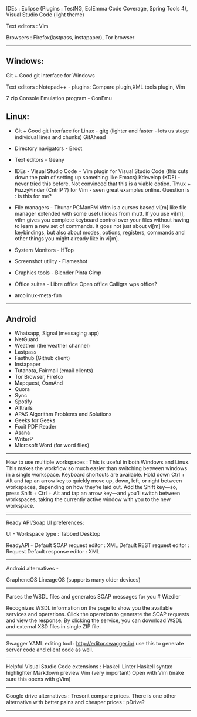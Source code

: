IDEs : Eclipse (Plugins : TestNG, EclEmma Code Coverage, Spring Tools 4), Visual Studio Code (light theme)

Text editors : Vim

Browsers : Firefox(lastpass, instapaper), Tor browser

-----------------------------------------------------------------------------------------

Windows:
-----------
Git + Good git interface for Windows

Text editors : Notepad++ - plugins: Compare plugin,XML tools plugin, 
               Vim
	       
7 zip
Console Emulation program - ConEmu

Linux:
-----------
* Git + Good git interface for Linux - gitg (lighter and faster - lets us stage individual lines and chunks)
                                     GitAhead
				     
* Directory navigators - Broot

* Text editors - Geany

* IDEs - Visual Studio Code + Vim plugin for Visual Studio Code (this cuts down the pain of setting up something like Emacs)
       Kdevelop (KDE) - never tried this before. Not convinced that this is a viable option.
       Tmux + FuzzyFinder (CntrlP ?) for Vim - seen great examples online. Question is : is this for me?
       
* File managers - Thunar
                PCManFM
                Vifm is a curses based vi[m] like file manager extended with some useful ideas from mutt. If you use vi[m], vifm gives you complete keyboard control over your files without having to learn a new set of commands. It goes not just about vi[m] like keybindings, but also about modes, options, registers, commands and other things you might already like in vi[m].
		
* System Monitors - HTop  

* Screenshot utility - Flameshot

* Graphics tools - Blender
                 Pinta
                 Gimp
		 
* Office suites - Libre office
                Open office
                Calligra
                wps office?
		
* arcolinux-meta-fun

-----------------------------------------------------------------------------------------

Android
-----------

* Whatsapp, Signal (messaging app)
* NetGuard
* Weather (the weather channel)
* Lastpass
* Fasthub (Github client)
* Instapaper
* Tutanota, Fairmail (email clients)
* Tor Browser, Firefox
* Mapquest, OsmAnd
* Quora
* Sync
* Spotify
* Alltrails
* APAS Algorithm Problems and Solutions
* Geeks for Geeks
* Foxit PDF Reader
* Asana
* WriterP
* Microsoft Word (for word files)

-----------------------------------------------------------------------------------------
How to use multiple workspaces : This is useful in both Windows and Linux. This makes the workflow so much easier than switching between windows in a single workspace.
Keyboard shortcuts are available. 
Hold down Ctrl + Alt and tap an arrow key to 
quickly move up, down, left, or right between workspaces, 
depending on how they’re laid out. 
Add the Shift key—so, press Shift + Ctrl + Alt and 
tap an arrow key—and you’ll switch between workspaces, 
taking the currently active window with you to the new workspace.

-----------------------------------------------------------------------------------------
Ready API/Soap UI preferences:

UI - Workspace type : Tabbed Desktop

ReadyAPI - Default SOAP request editor : XML
           Default REST request editor : Request
           Default response editor : XML

-----------------------------------------------------------------------------------------
Android alternatives - 

GrapheneOS
LineageOS (supports many older devices)

-----------------------------------------------------------------------------------------
Parses the WSDL files and generates SOAP messages for you # Wizdler

Recognizes WSDL information on the page to show you the available services and operations. Click the operation to generate the SOAP requests and view the response. By clicking the service, you can download WSDL and external XSD files in single ZIP file.

-----------------------------------------------------------------------------------------
Swagger YAML  editing tool : http://editor.swagger.io/
use this to generate server code and client code as well.

-----------------------------------------------------------------------------------------
Helpful Visual Studio Code extensions :
Haskell Linter
Haskell syntax highlighter
Markdown preview
Vim (very important)
Open with Vim (make sure this opens with gVim)

-----------------------------------------------------------------------------------------
Google drive alternatives : Tresorit
compare prices.
There is one other alternative with better palns and cheaper prices : pDrive?

-----------------------------------------------------------------------------------------
